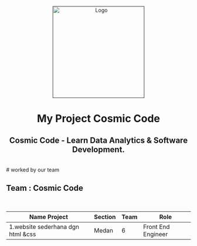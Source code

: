 <br />
<p align="center">
  <a href="">
    <img src="https://static.vecteezy.com/system/resources/thumbnails/006/639/377/small_2x/solar-system-icon-illustration-free-vector.jpg" width='250dp' alt="Logo" >
  </a>

  <h1 align="center">My Project Cosmic Code</h1>
  <h2 align="center">
  Cosmic Code - Learn Data Analytics & Software Development.</h2> 
</p>
<br>
# worked by our team

## Team  : Cosmic Code

<br>

| Name Project                            | Section     | Team        | Role                      |
| -----------------------------   | ----------- | ----------- | --------------------------|
| 1.website sederhana dgn html &css                   | Medan       | 6           | Front End Engineer        |




<br>
